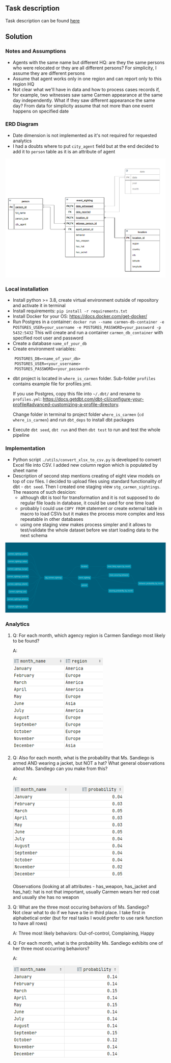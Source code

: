 ## Task description
Task description can be found [here](docs/README.md)

## Solution
### Notes and Assumptions
- Agents with the same name but different HQ: are they the same persons who were relocated or they are all different persons?
For simplicity, I assume they are different persons
- Assume that agent works only in one region and can report only to this region HQ
- Not clear what we'll have in data and how to process cases records if, for example, two witnesses saw same Carmen appearance 
  at the same day independently. What if they saw different appearance the same day? From data for simplicity assume that 
  not more than one event happens on specified date 

### ERD Diagram

- Date dimension is not implemented as it's not required for requested analytics
- I had a doubts where to put `city_agent` field but at the end decided to add it to `person` table as it is an attribute 
  of agent

![img.png](docs/ERD/carmen-db-erd.png)


### Local installation
- Install python >= 3.8, create virtual environment outside of repository and activate it in terminal
- Install requirements: `pip install -r requirements.txt`
- Install Docker for your OS: https://docs.docker.com/get-docker/
- Run Postgres in a container: `docker run --name carmen-db-container -e POSTGRES_USER=your_username -e POSTGRES_PASSWORD=your_password -p 5432:5432`
  This will create and run a container `carmen_db_container` with specified root user and password
- Create a database `name_of_your_db`
- Create environment variables:
```
    POSTGRES_DB=<name_of_your_db>
    POSTGRES_USER=<your_username>
    POSTGRES_PASSWORD=<your_password>
```
- dbt project is located in `where_is_carmen` folder. Sub-folder `profiles` contains example file for profiles.yml.
  
    If you use Postgres, copy this file into `~/.dbt/` and rename to `profiles.yml`: https://docs.getdbt.com/dbt-cli/configure-your-profile#advanced-customizing-a-profile-directory.
  
  Change folder in terminal to project folder `where_is_carmen` (`cd where_is_carmen`) and run `dbt_deps` to install dbt packages
- Execute `dbt seed`, `dbt run` and then `dbt test` to run and test the whole pipeline 


### Implementation
- Python script `./utils/convert_xlsx_to_csv.py` is developed to convert Excel file into CSV. I added new column region
  which is populated by sheet name
- Description of second step mentions creating of eight view models on top of csv files. I decided to upload files using 
standard functionality of dbt - `dbt seed`. Then I created one staging view `stg_carmen_sightings`. The reasons of such desicion:
  - although dbt is tool for transformation and it is not supposed to do regular file loads in database, it could be used for one time load
  - probably I could use `COPY FROM` statement or create external table in macro to load CSVs but it makes the process more 
    complex and less repeatable in other databases
  - using one staging view makes process simpler and it allows to test/validate the whole dataset before we start loading data to 
    the next schema
    
![lineage_graph.png](docs/lineage_graph.png)

### Analytics
1. Q: For each month, which agency region is Carmen Sandiego most likely to be found?
   
   A:
   
    ![Most likely region](docs/most_likely_region.png)
   

2. Q: Also for each month, what is the probability that Ms. Sandiego is armed AND wearing a jacket, but NOT a hat? 
   What general observations about Ms. Sandiego can you make from this?
   
    A:

    ![Probability of wearing jacket but not hat and having a weapon](docs/wearing_probability.png)
   
    Observations (looking at all attributes - has_weapon, has_jacket and has_hat): hat is not that important, 
   usually Carmen wears her red coat and usually she has no weapon


3. Q: What are the three most occuring behaviors of Ms. Sandiego?   
   Not clear what to do if we have a tie in third place. I take first in alphabetical order (but for real tasks I would 
   prefer to use rank function to have all rows)
   
    A: Three most likely behaviors: Out-of-control, Complaining, Happy
   


4. Q: For each month, what is the probability Ms. Sandiego exhibits one of her three most occurring behaviors?
   
   A:
   
    ![Behavior probability](docs/behavior_probability.png)